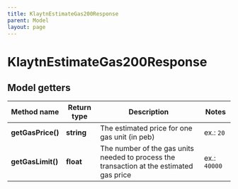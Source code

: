 ```yaml
---
title: KlaytnEstimateGas200Response
parent: Model
layout: page
---
```


# KlaytnEstimateGas200Response

## Model getters

Method name | Return type | Description | Notes
------------ | ------------- | ------------- | -------------
**getGasPrice()** | **string** | The estimated price for one gas unit (in peb) | ex.: `20`
**getGasLimit()** | **float** | The number of the gas units needed to process the transaction at the estimated gas price | ex.: `40000`

